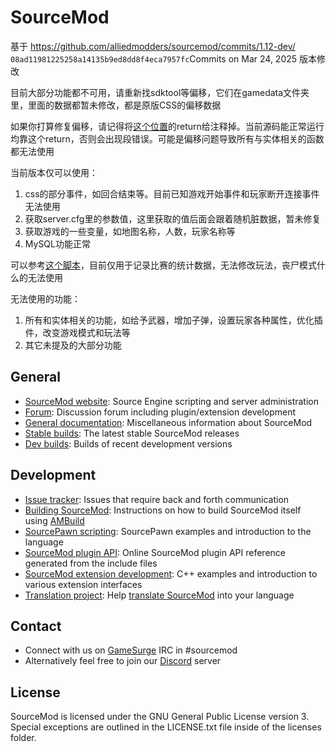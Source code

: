 SourceMod
=========

基于 https://github.com/alliedmodders/sourcemod/commits/1.12-dev/ `08ad11981225258a14135b9ed8dd8f4eca7957fc`Commits on Mar 24, 2025 版本修改

目前大部分功能都不可用，请重新找sdktool等偏移，它们在gamedata文件夹里，里面的数据都暂未修改，都是原版CSS的偏移数据

如果你打算修复偏移，请记得将[这个位置](https://github.com/RightNowMod/sourcemod-1.12/commit/3902f76c90a677b329ceffbbf4ecf1314052156b#diff-9581e73ae24e6ca5b23f6bc8c051cafb01fa52cdc54aec74a356b9908f45af4cR1164)的return给注释掉。当前源码能正常运行均靠这个return，否则会出现段错误。可能是偏移问题导致所有与实体相关的函数都无法使用

当前版本仅可以使用：
1. css的部分事件，如回合结束等。目前已知游戏开始事件和玩家断开连接事件无法使用
2. 获取server.cfg里的参数值，这里获取的值后面会跟着随机脏数据，暂未修复
3. 获取游戏的一些变量，如地图名称，人数，玩家名称等
4. MySQL功能正常

可以参考[这个脚本](https://github.com/RightNowMod/CS-MOS-overtime-fix/blob/main/CSMOS-overtime-fix.sp)，目前仅用于记录比赛的统计数据，无法修改玩法，丧尸模式什么的无法使用

无法使用的功能：
1. 所有和实体相关的功能，如给予武器，增加子弹，设置玩家各种属性，优化插件，改变游戏模式和玩法等
2. 其它未提及的大部分功能



General
-------
- [SourceMod website](http://www.sourcemod.net): Source Engine scripting and server administration
- [Forum](https://forums.alliedmods.net/forumdisplay.php?f=52): Discussion forum including plugin/extension development
- [General documentation](https://wiki.alliedmods.net/Category:SourceMod_Documentation): Miscellaneous information about SourceMod
- [Stable builds](http://www.sourcemod.net/downloads.php?branch=stable): The latest stable SourceMod releases
- [Dev builds](http://www.sourcemod.net/downloads.php?branch=dev): Builds of recent development versions
 
Development
-----------
- [Issue tracker](https://github.com/alliedmodders/sourcemod/issues): Issues that require back and forth communication
- [Building SourceMod](https://wiki.alliedmods.net/Building_SourceMod): Instructions on how to build SourceMod itself using [AMBuild](https://github.com/alliedmodders/ambuild)
- [SourcePawn scripting](https://wiki.alliedmods.net/Category:SourceMod_Scripting): SourcePawn examples and introduction to the language
- [SourceMod plugin API](https://sm.alliedmods.net/new-api): Online SourceMod plugin API reference generated from the include files
- [SourceMod extension development](https://wiki.alliedmods.net/Category:SourceMod_Development): C++ examples and introduction to various extension interfaces
- [Translation project](https://github.com/orgs/alliedmodders/projects/1): Help [translate SourceMod](https://wiki.alliedmods.net/Translations_(SourceMod_Scripting)) into your language

Contact
-------
- Connect with us on [GameSurge](https://gamesurge.net) IRC in #sourcemod
- Alternatively feel free to join our [Discord](https://discord.gg/HgZctSS) server

License
-------
SourceMod is licensed under the GNU General Public License version 3. Special exceptions are outlined in the LICENSE.txt file inside of the licenses folder.

